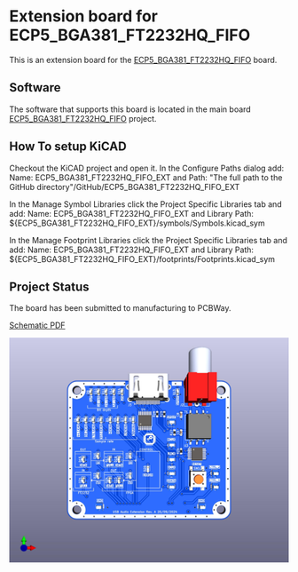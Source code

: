 # Extension board for ECP5_BGA381_FT2232HQ_FIFO
This is an extension board for the [ECP5_BGA381_FT2232HQ_FIFO](https://github.com/gildobjanschi/ECP5_BGA381_FT2232HQ_FIFO) board.

## Software
The software that supports this board is located in the main board [ECP5_BGA381_FT2232HQ_FIFO](https://github.com/gildobjanschi/ECP5_BGA381_FT2232HQ_FIFO/tree/main/hdl) project.

## How To setup KiCAD
Checkout the KiCAD project and open it. In the Configure Paths dialog add: Name: ECP5_BGA381_FT2232HQ_FIFO_EXT and Path: "The full path to the GitHub directory"/GitHub/ECP5_BGA381_FT2232HQ_FIFO_EXT

In the Manage Symbol Libraries click the Project Specific Libraries tab and add: Name: ECP5_BGA381_FT2232HQ_FIFO_EXT and Library Path: ${ECP5_BGA381_FT2232HQ_FIFO_EXT}/symbols/Symbols.kicad_sym

In the Manage Footprint Libraries click the Project Specific Libraries tab and add: Name: ECP5_BGA381_FT2232HQ_FIFO_EXT and Library Path: ${ECP5_BGA381_FT2232HQ_FIFO_EXT}/footprints/Footprints.kicad_sym

## Project Status
The board has been submitted to manufacturing to PCBWay.

[Schematic PDF](https://github.com/gildobjanschi/ECP5_BGA381_FT2232HQ_FIFO_EXT/blob/main/kicad/ECP5_Ext.pdf)

![Board rendering](https://github.com/gildobjanschi/ECP5_BGA381_FT2232HQ_FIFO_EXT/blob/main/ECP5_Ext.jpg)

